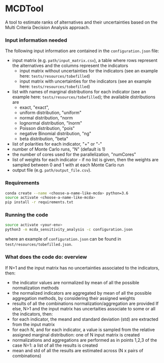 # MCDTool
A tool to estimate ranks of alternatives and their uncertainties based on the Multi Criteria Decision Analysis approach.

### Input information needed
The following input information are contained in the `configuration.json` file:
- input matrix (e.g. `path/input_matrix.csv`), a table where rows represent the alternatives and the columns represent the indicators
  - input matrix without uncertainties for the indicators (see an example here: `tests/resources/tobefilled`)
  - input matrix with uncertainties for the indicators (see an example here: `tests/resources/tobefilled`)
- list with names of marginal distributions for each indicator (see an example here: `tests/resources/tobefilled`); the available distributions are 
  - exact, "exact",
  - uniform distribution, "uniform"
  - normal distribution, "norm
  - lognormal distribution, "lnorm"
  - Poisson distribution, "pois"
  - negative Binomial distribution, "ng"
  - beta distribution, "beta"
- list of polarities for each indicator, "+" or "-"
- number of Monte Carlo runs, "N" (default is 1)
- the number of cores used for the parallelization, "numCores"
- list of weights for each indicator - if no list is given, then the weights are sampled between 0 and 1 with at each Monte Carlo run
- output file (e.g. `path/output_file.csv`).

### Requirements
```bash
conda create --name <choose-a-name-like-mcda> python=3.6
source activate <choose-a-name-like-mcda>
pip install -r requirements.txt
```

### Running the code
```bash
source activate <your-env>
python3 -m mcda_sensitivity_analysis -c configuration.json
```
where an example of `configuration.json` can be found in `test/resources/tobefilled.json`.

### What does the code do: overview
If N=1 and the input matrix has no uncertainties associated to the indicators, then:
- the indicator values are normalized by mean of all the possible normalization methods 
- the normalized indicators are aggregated by mean of all the possible aggregation methods, by considering their assigned weights
- results of all the combinations normalization/aggregation are provided
If else, N>1 and the input matrix has uncertaities associate to some or all the indicators, then:
- for each indicator, the meand and standard deviation (std) are extracted from the input matrix
- for each N, and for each indicator, a value is sampled from the relative assigned marginal distribution: one of N input matrix is created
- normalizations and aggregations are performed as in points 1,2,3 of the case N=1: a list of all the results is created
- mean and std of all the results are estimated across (N x pairs of combinations) 
